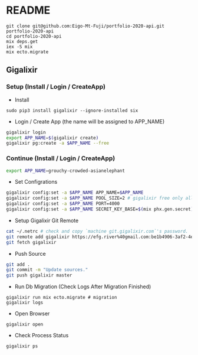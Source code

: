 # README

```
git clone git@github.com:Eigo-Mt-Fuji/portfolio-2020-api.git portfolio-2020-api
cd portfolio-2020-api
mix deps.get
iex -S mix
mix ecto.migrate
```

## Gigalixir 


### Setup (Install / Login / CreateApp)

* Install

```
sudo pip3 install gigalixir --ignore-installed six
```

* Login / Create App (the name will be assigned to APP_NAME)

```bash
gigalixir login
export APP_NAME=$(gigalixir create)
gigalixir pg:create -a $APP_NAME --free
```

### Continue (Install / Login / CreateApp)

```bash
export APP_NAME=grouchy-crowded-asianelephant
```

* Set Configrations

```bash
gigalixir config:set -a $APP_NAME APP_NAME=$APP_NAME
gigalixir config:set -a $APP_NAME POOL_SIZE=2 # gigalixir free only allow 2 db connections at the same time.
gigalixir config:set -a $APP_NAME PORT=4000
gigalixir config:set -a $APP_NAME SECRET_KEY_BASE=$(mix phx.gen.secret)
```

* Setup Gigalixir Git Remote 

```bash
cat ~/.netrc # check and copy `machine git.gigalixir.com`'s password.
git remote add gigalixir https://efg.river%40gmail.com:be1b4906-3af2-4eee-8b3c-95e28a730336@git.gigalixir.com/$APP_NAME.git
git fetch gigalixir
```

* Push Source

```bash
git add .
git commit -m "Update sources."
git push gigalixir master
```

* Run Db Migration (Check Logs After Migration Finished)

```
gigalixir run mix ecto.migrate # migration
gigalixir logs 
```

* Open Browser

```
gigalixir open
```

* Check Process Status

```
gigalixir ps
```

